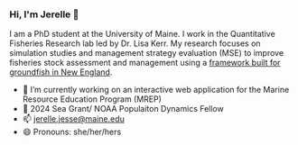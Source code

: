 ### Hi, I'm Jerelle 👋

I am a PhD student at the University of Maine. I work in the Quantitative Fisheries Research lab led by Dr. Lisa Kerr. My research focuses on simulation studies and management strategy evaluation (MSE) to improve fisheries stock assessment and management using a [framework built for groundfish in New England](https://github.com/lkerr/groundfish-MSE).


- 🔭 I’m currently working on an interactive web application for the Marine Resource Education Program (MREP)
- 🌱 2024 Sea Grant/ NOAA Populaiton Dynamics Fellow
- 📫 jerelle.jesse@maine.edu
- 😄 Pronouns: she/her/hers

